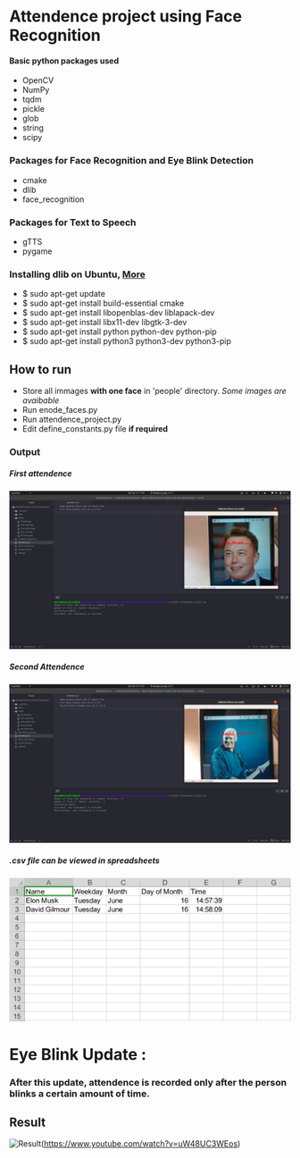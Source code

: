 # Attendence project using Face Recognition

#### Basic python packages used
* OpenCV
* NumPy
* tqdm
* pickle
* glob
* string
* scipy

### Packages for Face Recognition and Eye Blink Detection
* cmake
* dlib
* face_recognition

### Packages for Text to Speech
* gTTS
* pygame


### Installing dlib on Ubuntu, [More](https://www.pyimagesearch.com/2018/01/22/install-dlib-easy-complete-guide/)
* $ sudo apt-get update
* $ sudo apt-get install build-essential cmake
* $ sudo apt-get install libopenblas-dev liblapack-dev
* $ sudo apt-get install libx11-dev libgtk-3-dev
* $ sudo apt-get install python python-dev python-pip
* $ sudo apt-get install python3 python3-dev python3-pip

## How to run
* Store all immages **with one face** in 'people' directory. *Some images are avaibable*
* Run enode_faces.py
* Run attendence_project.py
* Edit define_constants.py file **if required**

### Output
##### First attendence
![Elon Musk](/README_media/Screenshot_elon_musk.png "Elon Musk")

##### Second Attendence
![David Gilmour](/README_media/Screenshot_david_gilmour.png "David Gilmour")

##### .csv file can be viewed in spreadsheets
![Spreadsheet](/README_media/Screenshot_spreadsheet.png "Spreadsheet")

# Eye Blink Update :
### After this update, attendence is recorded only after the person blinks a certain amount of time.

## Result
![Result](/README_media/attendence_project_video.gif "Result")(https://www.youtube.com/watch?v=uW48UC3WEos)

